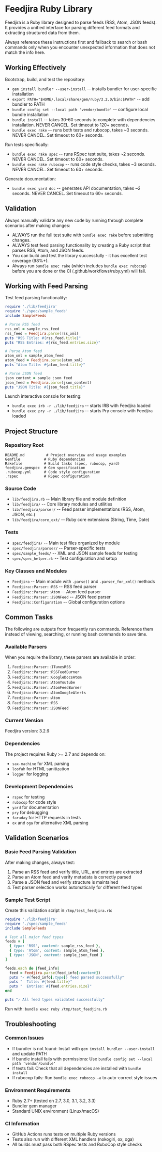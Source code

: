 # Feedjira Ruby Library

Feedjira is a Ruby library designed to parse feeds (RSS, Atom, JSON feeds). It provides a unified interface for parsing different feed formats and extracting structured data from them.

Always reference these instructions first and fallback to search or bash commands only when you encounter unexpected information that does not match the info here.

## Working Effectively

Bootstrap, build, and test the repository:

- `gem install bundler --user-install` -- installs bundler for user-specific installation
- `export PATH="$HOME/.local/share/gem/ruby/3.2.0/bin:$PATH"` -- add bundler to PATH
- `bundle config set --local path 'vendor/bundle'` -- configure local bundle installation
- `bundle install` -- takes 30-60 seconds to complete with dependencies installation. NEVER CANCEL. Set timeout to 120+ seconds.
- `bundle exec rake` -- runs both tests and rubocop, takes ~3 seconds. NEVER CANCEL. Set timeout to 60+ seconds.

Run tests specifically:
- `bundle exec rake spec` -- runs RSpec test suite, takes ~2 seconds. NEVER CANCEL. Set timeout to 60+ seconds.
- `bundle exec rake rubocop` -- runs code style checks, takes ~3 seconds. NEVER CANCEL. Set timeout to 60+ seconds.

Generate documentation:
- `bundle exec yard doc` -- generates API documentation, takes ~2 seconds. NEVER CANCEL. Set timeout to 60+ seconds.

## Validation

Always manually validate any new code by running through complete scenarios after making changes:
- ALWAYS run the full test suite with `bundle exec rake` before submitting changes.
- ALWAYS test feed parsing functionality by creating a Ruby script that parses RSS, Atom, and JSON feeds.
- You can build and test the library successfully - it has excellent test coverage (98%+).
- Always run `bundle exec rake` (which includes `bundle exec rubocop`) before you are done or the CI (.github/workflows/ruby.yml) will fail.

## Working with Feed Parsing

Test feed parsing functionality:
```ruby
require './lib/feedjira'
require './spec/sample_feeds'
include SampleFeeds

# Parse RSS feed
rss_xml = sample_rss_feed
rss_feed = Feedjira.parse(rss_xml)
puts "RSS Title: #{rss_feed.title}"
puts "RSS Entries: #{rss_feed.entries.size}"

# Parse Atom feed  
atom_xml = sample_atom_feed
atom_feed = Feedjira.parse(atom_xml)
puts "Atom Title: #{atom_feed.title}"

# Parse JSON feed
json_content = sample_json_feed
json_feed = Feedjira.parse(json_content)
puts "JSON Title: #{json_feed.title}"
```

Launch interactive console for testing:
- `bundle exec irb -r ./lib/feedjira` -- starts IRB with Feedjira loaded
- `bundle exec pry -r ./lib/feedjira` -- starts Pry console with Feedjira loaded

## Project Structure

### Repository Root
```
README.md          # Project overview and usage examples
Gemfile           # Ruby dependencies
Rakefile          # Build tasks (spec, rubocop, yard)
feedjira.gemspec  # Gem specification
.rubocop.yml      # Code style configuration
.rspec            # RSpec configuration
```

### Source Code
- `lib/feedjira.rb` -- Main library file and module definition
- `lib/feedjira/` -- Core library modules and utilities
- `lib/feedjira/parser/` -- Feed parser implementations (RSS, Atom, JSON, etc.)
- `lib/feedjira/core_ext/` -- Ruby core extensions (String, Time, Date)

### Tests
- `spec/feedjira/` -- Main test files organized by module
- `spec/feedjira/parser/` -- Parser-specific tests
- `spec/sample_feeds/` -- XML and JSON sample feeds for testing
- `spec/spec_helper.rb` -- Test configuration and setup

### Key Classes and Modules
- `Feedjira` -- Main module with `.parse()` and `.parser_for_xml()` methods
- `Feedjira::Parser::RSS` -- RSS feed parser
- `Feedjira::Parser::Atom` -- Atom feed parser  
- `Feedjira::Parser::JSONFeed` -- JSON feed parser
- `Feedjira::Configuration` -- Global configuration options

## Common Tasks

The following are outputs from frequently run commands. Reference them instead of viewing, searching, or running bash commands to save time.

### Available Parsers
When you require the library, these parsers are available in order:
1. `Feedjira::Parser::ITunesRSS`
2. `Feedjira::Parser::RSSFeedBurner`
3. `Feedjira::Parser::GoogleDocsAtom`
4. `Feedjira::Parser::AtomYoutube`
5. `Feedjira::Parser::AtomFeedBurner`
6. `Feedjira::Parser::AtomGoogleAlerts`
7. `Feedjira::Parser::Atom`
8. `Feedjira::Parser::RSS`
9. `Feedjira::Parser::JSONFeed`

### Current Version
Feedjira version: 3.2.6

### Dependencies
The project requires Ruby >= 2.7 and depends on:
- `sax-machine` for XML parsing
- `loofah` for HTML sanitization
- `logger` for logging

### Development Dependencies
- `rspec` for testing
- `rubocop` for code style
- `yard` for documentation
- `pry` for debugging
- `faraday` for HTTP requests in tests
- `ox` and `oga` for alternative XML parsing

## Validation Scenarios

### Basic Feed Parsing Validation
After making changes, always test:
1. Parse an RSS feed and verify title, URL, and entries are extracted
2. Parse an Atom feed and verify metadata is correctly parsed
3. Parse a JSON feed and verify structure is maintained
4. Test parser selection works automatically for different feed types

### Sample Test Script
Create this validation script in `/tmp/test_feedjira.rb`:
```ruby
require './lib/feedjira'
require './spec/sample_feeds'
include SampleFeeds

# Test all major feed types
feeds = [
  { type: 'RSS', content: sample_rss_feed },
  { type: 'Atom', content: sample_atom_feed },
  { type: 'JSON', content: sample_json_feed }
]

feeds.each do |feed_info|
  feed = Feedjira.parse(feed_info[:content])
  puts "✓ #{feed_info[:type]} feed parsed successfully"
  puts "  Title: #{feed.title}"
  puts "  Entries: #{feed.entries.size}"
end

puts "✓ All feed types validated successfully"
```

Run with: `bundle exec ruby /tmp/test_feedjira.rb`

## Troubleshooting

### Common Issues
- If bundler is not found: Install with `gem install bundler --user-install` and update PATH
- If bundle install fails with permissions: Use `bundle config set --local path 'vendor/bundle'`
- If tests fail: Check that all dependencies are installed with `bundle install`
- If rubocop fails: Run `bundle exec rubocop -a` to auto-correct style issues

### Environment Requirements
- Ruby 2.7+ (tested on 2.7, 3.0, 3.1, 3.2, 3.3)
- Bundler gem manager
- Standard UNIX environment (Linux/macOS)

### CI Information
- GitHub Actions runs tests on multiple Ruby versions
- Tests also run with different XML handlers (nokogiri, ox, oga)
- All builds must pass both RSpec tests and RuboCop style checks